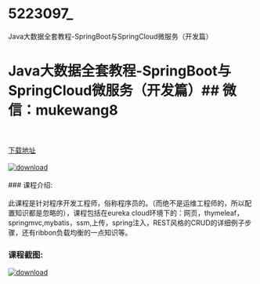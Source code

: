 # 5223097_
Java大数据全套教程-SpringBoot与SpringCloud微服务（开发篇）
# Java大数据全套教程-SpringBoot与SpringCloud微服务（开发篇）## 微信：mukewang8
<br/></br>[下载地址](http://www.36tz.cn/article/5223097 "下载地址")
<br/></br>[![download](http://36tz.cn/muke_img/2022_03_1-20.png "下载地址")](http://www.36tz.cn/article/5223097 "下载地址")
<br/></br>### 课程介绍:<br/></br>此课程是针对程序开发工程师，俗称程序员的。（而绝不是运维工程师的，所以配置知识都是忽略的），课程包括在eureka cloud环境下的：网页，thymeleaf，springmvc,mybatis，ssm,上传，spring注入，REST风格的CRUD的详细例子步骤，还有ribbon负载均衡的一点知识等。

### 课程截图:
[![download](http://36tz.cn/muke_img/2022_02_2-63.png "下载地址")](http://www.36tz.cn/article/5223097 "下载地址")
